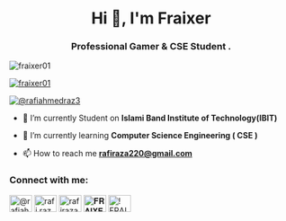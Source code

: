 <h1 align="center">Hi 👋, I'm Fraixer</h1>
<h3 align="center">Professional Gamer & CSE Student .</h3>

<p align="left"> <img src="https://komarev.com/ghpvc/?username=fraixer01&label=Profile%20views&color=0e75b6&style=flat" alt="fraixer01" /> </p>

<p align="left"> <a href="https://github.com/ryo-ma/github-profile-trophy"><img src="https://github-profile-trophy.vercel.app/?username=fraixer01" alt="fraixer01" /></a> </p>

<p align="left"> <a href="https://twitter.com/@rafiahmedraz3" target="blank"><img src="https://img.shields.io/twitter/follow/@rafiahmedraz3?logo=twitter&style=for-the-badge" alt="@rafiahmedraz3" /></a> </p>

- 🔭 I’m currently Student on **Islami Band Institute of Technology(IBIT)**

- 🌱 I’m currently learning **Computer Science Engineering ( CSE )**

- 📫 How to reach me **rafiraza220@gmail.com**

<h3 align="left">Connect with me:</h3>
<p align="left">
<a href="https://twitter.com/@rafiahmedraz3" target="blank"><img align="center" src="https://raw.githubusercontent.com/rahuldkjain/github-profile-readme-generator/master/src/images/icons/Social/twitter.svg" alt="@rafiahmedraz3" height="30" width="40" /></a>
<a href="https://fb.com/rafi.raza202" target="blank"><img align="center" src="https://raw.githubusercontent.com/rahuldkjain/github-profile-readme-generator/master/src/images/icons/Social/facebook.svg" alt="rafi.raza202" height="30" width="40" /></a>
<a href="https://instagram.com/rafiraza202" target="blank"><img align="center" src="https://raw.githubusercontent.com/rahuldkjain/github-profile-readme-generator/master/src/images/icons/Social/instagram.svg" alt="rafiraza202" height="30" width="40" /></a>
<a href="https://www.youtube.com/c/𝐅𝐑𝐀𝐈𝐗𝐄𝐑" target="blank"><img align="center" src="https://raw.githubusercontent.com/rahuldkjain/github-profile-readme-generator/master/src/images/icons/Social/youtube.svg" alt="𝐅𝐑𝐀𝐈𝐗𝐄𝐑" height="30" width="40" /></a>
<a href="https://discord.gg/! FRAIXER#2802" target="blank"><img align="center" src="https://raw.githubusercontent.com/rahuldkjain/github-profile-readme-generator/master/src/images/icons/Social/discord.svg" alt="! FRAIXER#2802" height="30" width="40" /></a>
</p>
